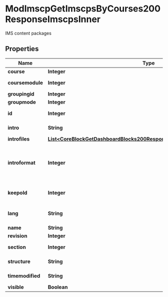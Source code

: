 

# ModImscpGetImscpsByCourses200ResponseImscpsInner

IMS content packages

## Properties

| Name | Type | Description | Notes |
|------------ | ------------- | ------------- | -------------|
|**course** | **Integer** | Course id |  [optional] |
|**coursemodule** | **Integer** | Course module id |  [optional] |
|**groupingid** | **Integer** | Group id |  [optional] |
|**groupmode** | **Integer** | Group mode |  [optional] |
|**id** | **Integer** | Activity instance id |  [optional] |
|**intro** | **String** | Activity introduction |  [optional] |
|**introfiles** | [**List&lt;CoreBlockGetDashboardBlocks200ResponseBlocksInnerContentsFilesInner&gt;**](CoreBlockGetDashboardBlocks200ResponseBlocksInnerContentsFilesInner.md) |  |  [optional] |
|**introformat** | **Integer** | intro format (1 &#x3D; HTML, 0 &#x3D; MOODLE, 2 &#x3D; PLAIN, or 4 &#x3D; MARKDOWN) |  [optional] |
|**keepold** | **Integer** | Number of old IMSCP to keep |  [optional] |
|**lang** | **String** | Forced activity language |  [optional] |
|**name** | **String** | Activity name |  [optional] |
|**revision** | **Integer** | Revision |  [optional] |
|**section** | **Integer** | Course section id |  [optional] |
|**structure** | **String** | IMSCP structure |  [optional] |
|**timemodified** | **String** | Time of last modification |  [optional] |
|**visible** | **Boolean** | Visible |  [optional] |



